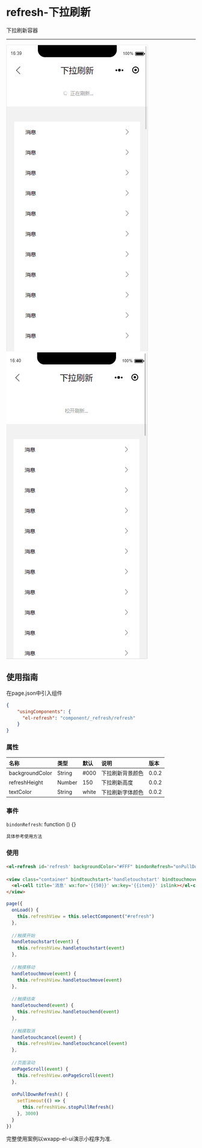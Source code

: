 # refresh-下拉刷新

下拉刷新容器

---

![](/assets/refresh01.png)![](/assets/refresh02.png)

## 使用指南

在page.json中引入组件

```json
{
    "usingComponents": {
      "el-refresh": "component/_refresh/refresh"
    }
}
```

### 属性

| 名称 | 类型 | 默认 | 说明 | 版本 |
| :--- | :--- | :--- | :--- | :--- |
| backgroundColor | String | \#000 | 下拉刷新背景颜色 | 0.0.2 |
| refreshHeight | Number | 150 | 下拉刷新高度 | 0.0.2 |
| textColor | String | white | 下拉刷新字体颜色 | 0.0.2 |

### 事件

`bindonRefresh`: function \(\) {}

```
具体参考使用方法
```

### 使用

```html
<el-refresh id='refresh' backgroundColor="#FFF" bindonRefresh="onPullDownRefresh" />

<view class="container" bindtouchstart='handletouchstart' bindtouchmove='handletouchmove' bindtouchend='handletouchend' bindtouchcancel='handletouchcancel'>
  <el-cell title='消息' wx:for='{{50}}' wx:key='{{item}}' islink></el-cell>
</view>
```

```js
page({
  onLoad() {
    this.refreshView = this.selectComponent("#refresh")
  },
  
  //触摸开始
  handletouchstart(event) {
    this.refreshView.handletouchstart(event)
  },
  
  //触摸移动
  handletouchmove(event) {
    this.refreshView.handletouchmove(event)
  },
  
  //触摸结束
  handletouchend(event) {
    this.refreshView.handletouchend(event)
  },
  
  //触摸取消
  handletouchcancel(event) {
    this.refreshView.handletouchcancel(event)
  },
  
  //页面滚动
  onPageScroll(event) {
    this.refreshView.onPageScroll(event)
  },
  
  onPullDownRefresh() {
    setTimeout(() => {
      this.refreshView.stopPullRefresh()
    }, 3000)
  }
})
```

完整使用案例以wxapp-el-ui演示小程序为准.

